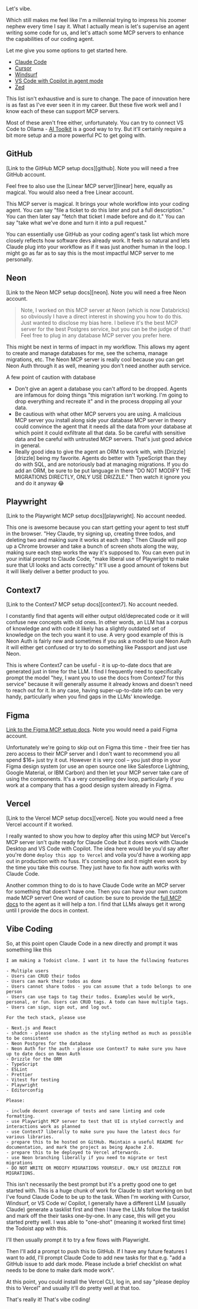 Let's vibe.

Which still makes me feel like I'm a millennial trying to impress his zoomer nephew every time I say it. What I actually mean is let's supervise an agent writing some code for us, and let's attach some MCP servers to enhance the capabilities of our coding agent.

Let me give you some options to get started here.

- [Claude Code][claude]
- [Cursor][cursor]
- [Windsurf][windsurf]
- [VS Code with Copilot in agent mode][vscode]
- [Zed][zed]

This list isn't exhaustive and is sure to change. The pace of innovation here is as fast as I've ever seen it in my career. But these five work well and I know each of these can support MCP servers.

Most of these aren't free either, unfortunately. You can try to connect VS Code to Ollama - [AI Toolkit][toolkit] is a good way to try. But it'll certainly require a bit more setup and a more powerful PC to get going with.

## GitHub

[Link to the GitHub MCP setup docs][github]. Note you will need a free GitHub account.

Feel free to also use the [Linear MCP server][linear] here, equally as magical. You would also need a free Linear account.

This MCP server is magical. It brings your whole workflow into your coding agent. You can say "file a ticket to do this later and put a full description." You can then later say "fetch that ticket I made before and do it." You can say "take what we've done and turn it into a pull request."

You can essentially use GitHub as your coding agent's task list which more closely reflects how software devs already work. It feels so natural and lets Claude plug into your workflow as if it was just another human in the loop. I might go as far as to say this is the most impactful MCP server to me personally.

## Neon

[Link to the Neon MCP setup docs][neon]. Note you will need a free Neon account.

> Note, I worked on this MCP server at Neon (which is now Databricks) so obviously I have a direct interest in showing you how to do this. Just wanted to disclose my bias here. I believe it's the best MCP server for the best Postgres service, but you can be the judge of that! Feel free to plug in any database MCP server you prefer here.

This might be next in terms of impact in my workflow. This allows my agent to create and manage databases for me, see the schema, manage migrations, etc. The Neon MCP server is really cool because you can get Neon Auth through it as well, meaning you don't need another auth service.

A few point of caution with database

- Don't give an agent a database you can't afford to be dropped. Agents are infamous for doing things "this migration isn't working. I'm going to drop everything and recreate it" and in the process dropping all your data.
- Be cautious with what other MCP servers you are using. A malicious MCP server you install along side your database MCP server in theory could convince the agent that it needs all the data from your database at which point it could exfiltrate all that data. So be careful with sensitive data and be careful with untrusted MCP servers. That's just good advice in general.
- Really good idea to give the agent an ORM to work with, with [Drizzle][drizzle] being my favorite. Agents do better with TypeScript than they do with SQL, and are notoriously bad at managing migrations. If you do add an ORM, be sure to be put language in there "DO NOT MODIFY THE MIGRATIONS DIRECTLY, ONLY USE DRIZZLE." Then watch it ignore you and do it anyway 😂

## Playwright

[Link to the Playwright MCP setup docs][playwright]. No account needed.

This one is awesome because you can start getting your agent to test stuff in the browser. "Hey Claude, try signing up, creating three todos, and deleting two and making sure it works at each step." Then Claude will pop up a Chrome browser and take a bunch of screen shots along the way, making sure each step works the way it's supposed to. You can even put in your initial prompt to Claude Code, "make liberal use of Playwright to make sure that UI looks and acts correctly." It'll use a good amount of tokens but it will likely deliver a better product to you.

## Context7

[Link to the Context7 MCP setup docs][context7]. No account needed.

I constantly find that agents will either output old/deprecated code or it will confuse new concepts with old ones. In other words, an LLM has a corpus of knowledge and with code it likely has a slightly outdated set of knowledge on the tech you want it to use. A very good example of this is Neon Auth is fairly new and sometimes if you ask a model to use Neon Auth it will either get confused or try to do something like Passport and just use Neon.

This is where Context7 can be useful - it is up-to-date docs that are generated just in time for the LLM. I find I frequently need to specifically prompt the model "hey, I want you to use the docs from Context7 for this service" because it will generally assume it already knows and doesn't need to reach out for it. In any case, having super-up-to-date info can be very handy, particularly when you find gaps in the LLMs' knowledge.

## Figma

[Link to the Figma MCP setup docs][figma]. Note you would need a paid Figma account.

Unfortunately we're going to skip out on Figma this time - their free tier has zero access to their MCP server and I don't want to recommend you all spend $16+ just try it out. However it is very cool – you just drop in your Figma design system (or use an open source one like Salesforce Lightning, Google Material, or IBM Carbon) and then let your MCP server take care of using the components. It's a very compelling dev loop, particularly if you work at a company that has a good design system already in Figma.

## Vercel

[Link to the Vercel MCP setup docs][vercel]. Note you would need a free Vercel account if it worked.

I really wanted to show you how to deploy after this using MCP but Vercel's MCP server isn't quite ready for Claude Code but it does work with Claude Desktop and VS Code with Copilot. The idea here would be you'd say after you're done `deploy this app to Vercel` and voila you'd have a working app out in production with no fuss. It's coming soon and it might even work by the time you take this course. They just have to fix how auth works with Claude Code.

Another common thing to do is to have Claude Code write an MCP server for something that doesn't have one. Then you can have your own custom made MCP server! One word of caution: be sure to provide the [full MCP docs][mcp] to the agent as it will help a _ton_. I find that LLMs always get it wrong until I provide the docs in context.

## Vibe Coding

So, at this point open Claude Code in a new directly and prompt it was something like this

```
I am making a Todoist clone. I want it to have the following features

- Multiple users
- Users can CRUD their todos
- Users can mark their todos as done
- Users cannot share todos - you can assume that a todo belongs to one person
- Users can use tags to tag their todos. Examples would be work, personal, or fun. Users can CRUD tags. A todo can have multiple tags.
- Users can sign, sign out, and log out.

For the tech stack, please use

- Next.js and React
- shadcn - please use shadcn as the styling method as much as possible to be consistent
- Neon Postgres for the database
- Neon Auth for the auth - please use Context7 to make sure you have up to date docs on Neon Auth
- Drizzle for the ORM
- TypeScript
- ESLint
- Prettier
- Vitest for testing
- Playwright
- Editorconfig

Please:

- include decent coverage of tests and sane linting and code formatting.
- use Playwright MCP server to test that UI is styled correctly and interactions work as planned
- use Context7 liberally to make sure you have the latest docs for various libraries.
- prepare this to be hosted on GitHub. Maintain a useful README for documentation, and mark the project as being Apache 2.0.
- prepare this to be deployed to Vercel afterwards.
- use Neon branching liberally if you need to migrate or test migrations
- DO NOT WRITE OR MODIFY MIGRATIONS YOURSELF. ONLY USE DRIZZLE FOR MIGRATIONS.
```

This isn't necessarily the best prompt but it's a pretty good one to get started with. This is a huge chunk of work for Claude to start working on but I've found Claude Code to be up to the task. When I'm working with Cursor, Windsurf, or VS Code w/ Copilot, I generally have a different LLM (usually Claude) generate a tasklist first and then I have the LLMs follow the tasklist and mark off the their tasks one-by-one. In any case, this will get you started pretty well. I was able to "one-shot" (meaning it worked first time) the Todoist app with this.

I'll then usually prompt it to try a few flows with Playwright.

Then I'll add a prompt to push this to GitHub. If I have any future features I want to add, I'll prompt Claude Code to add new tasks for that e.g. "add a GitHub issue to add dark mode. Please include a brief checklist on what needs to be done to make dark mode work".

At this point, you could install the Vercel CLI, log in, and say "please deploy this to Vercel" and usually it'll do pretty well at that too.

That's really it! That's vibe coding!

[toolkit]: https://marketplace.visualstudio.com/items?itemName=ms-windows-ai-studio.windows-ai-studio
[zed]: https://zed.dev/
[vscode]: https://code.visualstudio.com/docs/copilot/chat/chat-agent-mode
[windsurf]: https://windsurf.com/
[claude]: https://www.anthropic.com/claude-code
[cursor]: https://cursor.com
[figma]: https://www.figma.com/blog/introducing-figmas-dev-mode-mcp-server/
[mcp]: https://modelcontextprotocol.io/llms-full.txt
